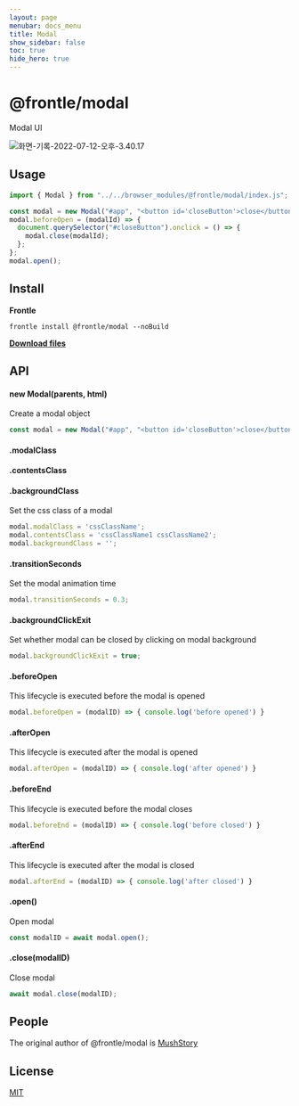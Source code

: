 ```yaml
---
layout: page
menubar: docs_menu
title: Modal
show_sidebar: false
toc: true
hide_hero: true
---
```


# @frontle/modal

Modal UI

![화면-기록-2022-07-12-오후-3.40.17](https://user-images.githubusercontent.com/49587288/197337429-6fe44f6f-c06d-42ff-a7f4-d3e67b725c29.gif)

## Usage

```javascript
import { Modal } from "../../browser_modules/@frontle/modal/index.js";

const modal = new Modal("#app", "<button id='closeButton'>close</button>");
modal.beforeOpen = (modalId) => {
  document.querySelector("#closeButton").onclick = () => {
    modal.close(modalId);
  };
};
modal.open();
```

## Install

**Frontle**

```shell
frontle install @frontle/modal --noBuild
```

[**Download files**](https://github.com/Frontle-Foundation/Modal)

## API

#### new Modal(parents, html)

Create a modal object

```javascript
const modal = new Modal("#app", "<button id='closeButton'>close</button>");
```

#### .modalClass

#### .contentsClass

#### .backgroundClass

Set the css class of a modal

```javascript
modal.modalClass = 'cssClassName';
modal.contentsClass = 'cssClassName1 cssClassName2';
modal.backgroundClass = '';
```

#### .transitionSeconds

Set the modal animation time

```javascript
modal.transitionSeconds = 0.3;
```

#### .backgroundClickExit

Set whether modal can be closed by clicking on modal background

```javascript
modal.backgroundClickExit = true;
```

#### .beforeOpen

This lifecycle is executed before the modal is opened

```javascript
modal.beforeOpen = (modalID) => { console.log('before opened') }
```

#### .afterOpen

This lifecycle is executed after the modal is opened

```javascript
modal.afterOpen = (modalID) => { console.log('after opened') }
```

#### .beforeEnd

This lifecycle is executed before the modal closes

```javascript
modal.beforeEnd = (modalID) => { console.log('before closed') }
```

#### .afterEnd

This lifecycle is executed after the modal is closed

```javascript
modal.afterEnd = (modalID) => { console.log('after closed') }
```

#### .open()

Open modal

```javascript
const modalID = await modal.open();
```

#### .close(modalID)

Close modal

```javascript
await modal.close(modalID);
```

## People

The original author of @frontle/modal is [MushStory](https://github.com/MushStory)

## License

 [MIT](https://github.com/Frontle-Foundation/Modal/blob/main/LICENSE)
